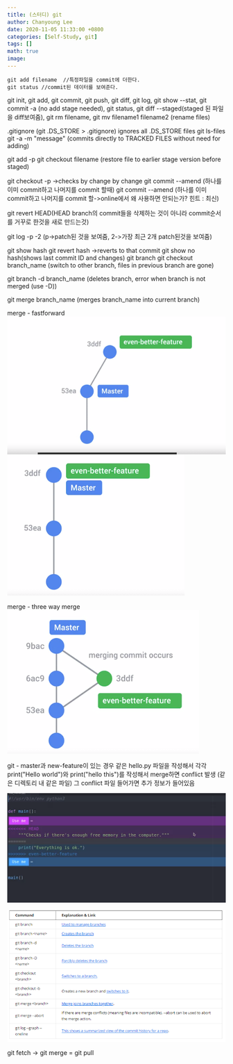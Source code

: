 ```yaml
---
title: (스터디) git
author: Chanyoung Lee
date: 2020-11-05 11:33:00 +0800
categories: [Self-Study, git]
tags: []
math: true
image: 
---
```


```console
git add filename  //특정파일을 commit에 더한다. 
git status //commit된 데이터를 보여준다.

```



git init, git add, git commit, git push, git diff, git log, git show --stat,  git commit -a (no add stage needed), git status, git diff --staged(staged 된 파일을 diff보여줌), git rm filename, git mv filename1 filename2 (rename files)

.gitignore (git .DS_STORE > .gitignore)
ignores all .DS_STORE files
git ls-files
git -a -m "message" (commits directly to TRACKED FILES without need for adding)

git add -p
git checkout filename (restore file to earlier stage version before staged)

git checkout -p ->checks by change by change
git commit --amend (하나를 이미 commit하고 나머지를 commit 할때)
git commit --amend (하나를 이미 commit하고 나머지를 commit 할->online에서 왜 사용하면 안되는가? 힌트 : 최신)

git revert HEAD(HEAD branch의 commit들을 삭제하는 것이 아니라 commit순서를 거꾸로 한것을 새로 만드는것)

git log -p -2 (p->patch된 것을 보여줌, 2->가장 최근 2개 patch된것을 보여줌)


git show hash
git revert hash ->reverts to that commit
git show no hash(shows last commit ID and changes)
git branch
git checkout branch_name (switch to other branch, files in previous branch are gone)

git branch -d branch_name (deletes branch, error when branch is not merged (use -D))

git merge branch_name (merges branch_name into current branch)

merge - fastforward
![image](../assets/img/sample/image.png)
![image_1](../assets/img/sample/image_1.png)

merge - three way merge
![image_2](../assets/img/sample/image_2.png)

git - master과 new-feature이 있는 경우
같은 hello.py 파일을 작성해서  각각 print("Hello world")와 print("hello this")를 작성해서 merge하면 conflict 발생 (같은 디렉토리 내 같은 파일)
그 conflict 파일 들어가면 추가 정보가 들어있음


![image_3](../assets/img/sample/image_3.png)

![image_4](../assets/img/sample/image_4.png)


git fetch -> git merge = git pull